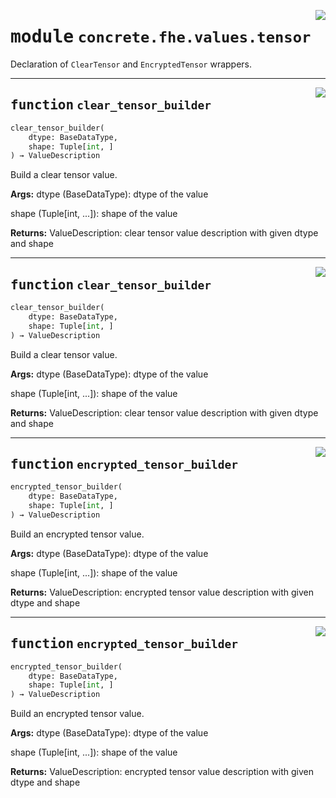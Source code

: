 <!-- markdownlint-disable -->

<a href="../../../compilers/concrete-compiler/compiler/lib/Bindings/Python/concrete/fhe/values/tensor.py#L0"><img align="right" style="float:right;" src="https://img.shields.io/badge/-source-cccccc?style=flat-square"></a>

# <kbd>module</kbd> `concrete.fhe.values.tensor`
Declaration of `ClearTensor` and `EncryptedTensor` wrappers. 


---

<a href="../../../compilers/concrete-compiler/compiler/lib/Bindings/Python/concrete/fhe/values/tensor.py#L11"><img align="right" style="float:right;" src="https://img.shields.io/badge/-source-cccccc?style=flat-square"></a>

## <kbd>function</kbd> `clear_tensor_builder`

```python
clear_tensor_builder(
    dtype: BaseDataType,
    shape: Tuple[int, ]
) → ValueDescription
```

Build a clear tensor value. 



**Args:**
  dtype (BaseDataType):  dtype of the value 

 shape (Tuple[int, ...]):  shape of the value 



**Returns:**
  ValueDescription:  clear tensor value description with given dtype and shape 


---

<a href="../../../compilers/concrete-compiler/compiler/lib/Bindings/Python/concrete/fhe/values/tensor.py#L11"><img align="right" style="float:right;" src="https://img.shields.io/badge/-source-cccccc?style=flat-square"></a>

## <kbd>function</kbd> `clear_tensor_builder`

```python
clear_tensor_builder(
    dtype: BaseDataType,
    shape: Tuple[int, ]
) → ValueDescription
```

Build a clear tensor value. 



**Args:**
  dtype (BaseDataType):  dtype of the value 

 shape (Tuple[int, ...]):  shape of the value 



**Returns:**
  ValueDescription:  clear tensor value description with given dtype and shape 


---

<a href="../../../compilers/concrete-compiler/compiler/lib/Bindings/Python/concrete/fhe/values/tensor.py#L33"><img align="right" style="float:right;" src="https://img.shields.io/badge/-source-cccccc?style=flat-square"></a>

## <kbd>function</kbd> `encrypted_tensor_builder`

```python
encrypted_tensor_builder(
    dtype: BaseDataType,
    shape: Tuple[int, ]
) → ValueDescription
```

Build an encrypted tensor value. 



**Args:**
  dtype (BaseDataType):  dtype of the value 

 shape (Tuple[int, ...]):  shape of the value 



**Returns:**
  ValueDescription:  encrypted tensor value description with given dtype and shape 


---

<a href="../../../compilers/concrete-compiler/compiler/lib/Bindings/Python/concrete/fhe/values/tensor.py#L33"><img align="right" style="float:right;" src="https://img.shields.io/badge/-source-cccccc?style=flat-square"></a>

## <kbd>function</kbd> `encrypted_tensor_builder`

```python
encrypted_tensor_builder(
    dtype: BaseDataType,
    shape: Tuple[int, ]
) → ValueDescription
```

Build an encrypted tensor value. 



**Args:**
  dtype (BaseDataType):  dtype of the value 

 shape (Tuple[int, ...]):  shape of the value 



**Returns:**
  ValueDescription:  encrypted tensor value description with given dtype and shape 


